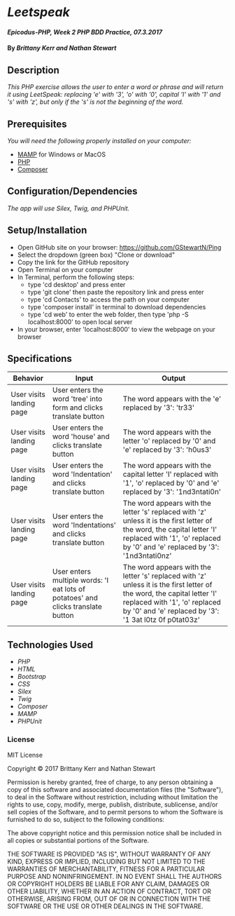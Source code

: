 # _Leetspeak_

#### _Epicodus-PHP, Week 2 PHP BDD Practice, 07.3.2017_

#### By _**Brittany Kerr and Nathan Stewart**_

## Description

_This PHP exercise allows the user to enter a word or phrase and will return it using LeetSpeak:  replacing 'e' with '3', 'o' with '0', capital 'I' with '1' and 's' with 'z', but only if the 's' is not the beginning of the word._

## Prerequisites

_You will need the following properly installed on your computer:_

* [MAMP](https://www.mamp.info/en/) for Windows or MacOS
* [PHP](https://secure.php.net/)
* [Composer](https://getcomposer.org/)

## Configuration/Dependencies

_The app will use Silex, Twig, and PHPUnit._

## Setup/Installation

* Open GitHub site on your browser: https://github.com/GStewartN/Ping
* Select the dropdown (green box) "Clone or download"
* Copy the link for the GitHub repository
* Open Terminal on your computer
* In Terminal, perform the following steps:
  * type 'cd desktop' and press enter
  * type 'git clone' then paste the repository link and press enter
  * type 'cd Contacts' to access the path on your computer
  * type 'composer install' in terminal to download dependencies
  * type 'cd web' to enter the web folder, then type 'php -S localhost:8000' to open local server
* In your browser, enter 'localhost:8000' to view the webpage on your browser


## Specifications

| Behavior | Input | Output |
|----------|-------|--------|
| User visits landing page | User enters the word 'tree' into form and clicks translate button | The word appears with the 'e' replaced by '3': 'tr33' |
| User visits landing page | User enters the word 'house' and clicks translate button | The word appears with the letter 'o' replaced by '0' and 'e' replaced by '3': 'h0us3' |
| User visits landing page | User enters the word 'Indentation' and clicks translate button | The word appears with the capital letter 'I' replaced with '1', 'o' replaced by '0' and 'e' replaced by '3': '1nd3ntati0n'|
| User visits landing page |  User enters the word 'Indentations' and clicks translate button | The word appears with the letter 's' replaced with 'z' unless it is the first letter of the word, the  capital letter 'I' replaced with '1', 'o' replaced by '0' and 'e' replaced by '3': '1nd3ntati0nz'|
| User visits landing page |  User enters multiple words: 'I eat lots of potatoes' and clicks translate button | The word appears with the letter 's' replaced with 'z' unless it is the first letter of the word, the  capital letter 'I' replaced with '1', 'o' replaced by '0' and 'e' replaced by '3': '1 3at l0tz 0f p0tat03z'|


## Technologies Used

* _PHP_
* _HTML_
* _Bootstrap_
*  _CSS_
* _Silex_
* _Twig_
* _Composer_
* _MAMP_
* _PHPUnit_

### License

MIT License

Copyright &copy; 2017 Brittany Kerr and Nathan Stewart

Permission is hereby granted, free of charge, to any person obtaining a copy
of this software and associated documentation files (the "Software"), to deal
in the Software without restriction, including without limitation the rights
to use, copy, modify, merge, publish, distribute, sublicense, and/or sell
copies of the Software, and to permit persons to whom the Software is
furnished to do so, subject to the following conditions:

The above copyright notice and this permission notice shall be included in all
copies or substantial portions of the Software.

THE SOFTWARE IS PROVIDED "AS IS", WITHOUT WARRANTY OF ANY KIND, EXPRESS OR
IMPLIED, INCLUDING BUT NOT LIMITED TO THE WARRANTIES OF MERCHANTABILITY,
FITNESS FOR A PARTICULAR PURPOSE AND NONINFRINGEMENT. IN NO EVENT SHALL THE
AUTHORS OR COPYRIGHT HOLDERS BE LIABLE FOR ANY CLAIM, DAMAGES OR OTHER
LIABILITY, WHETHER IN AN ACTION OF CONTRACT, TORT OR OTHERWISE, ARISING FROM,
OUT OF OR IN CONNECTION WITH THE SOFTWARE OR THE USE OR OTHER DEALINGS IN THE
SOFTWARE.
